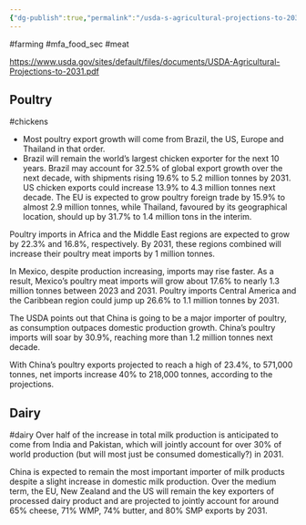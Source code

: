 ```yaml
---
{"dg-publish":true,"permalink":"/usda-s-agricultural-projections-to-2031/","created":"2025-10-23T17:42:43.917+01:00","updated":"2025-10-26T00:57:31.905+01:00"}
---
```


#farming #mfa_food_sec #meat 

https://www.usda.gov/sites/default/files/documents/USDA-Agricultural-Projections-to-2031.pdf
## Poultry
#chickens 
- Most poultry export growth will come from Brazil, the US, Europe and Thailand in that order.
- Brazil will remain the world’s largest chicken exporter for the next 10 years. Brazil may account for 32.5% of global export growth over the next decade, with shipments rising 19.6% to 5.2 million tonnes by 2031. US chicken exports could increase 13.9% to 4.3 million tonnes next decade. The EU is expected to grow poultry foreign trade by 15.9% to almost 2.9 million tonnes, while Thailand, favoured by its geographical location, should up by 31.7% to 1.4 million tons in the interim.

Poultry imports in Africa and the Middle East regions are expected to grow by 22.3% and 16.8%, respectively. By 2031, these regions combined will increase their poultry meat imports by 1 million tonnes.

In Mexico, despite production increasing, imports may rise faster. As a result, Mexico’s poultry meat imports will grow about 17.6% to nearly 1.3 million tonnes between 2023 and 2031. Poultry imports Central America and the Caribbean region could jump up 26.6% to 1.1 million tonnes by 2031.

The USDA points out that China is going to be a major importer of poultry, as consumption outpaces domestic production growth. China’s poultry imports will soar by 30.9%, reaching more than 1.2 million tonnes next decade.

With China’s poultry exports projected to reach a high of 23.4%, to 571,000 tonnes, net imports increase 40% to 218,000 tonnes, according to the projections.

## Dairy
#dairy 
Over half of the increase in total milk production is anticipated to come from India and Pakistan, which will jointly account for over 30% of world production (but will most just be consumed domestically?) in 2031. 

China is expected to remain the most important importer of milk products despite a slight increase in domestic milk production. Over the medium term, the EU, New Zealand and the US will remain the key exporters of processed dairy product and are projected to jointly account for around 65% cheese, 71% WMP, 74% butter, and 80% SMP exports by 2031.